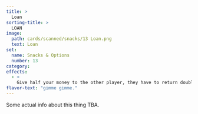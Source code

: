 ```yaml
---
title: >
  Loan
sorting-title: >
  LOAN
image: 
  path: cards/scanned/snacks/13 Loan.png
  text: Loan
set:
  name: Snacks & Options
  number: 13
category: 
effects: 
  - >
    Give half your money to the other player, they have to return double the amount in 3 turns or they must give you 2 cards.
flavor-text: "gimme gimme."
---
```

Some actual info about this thing TBA.
